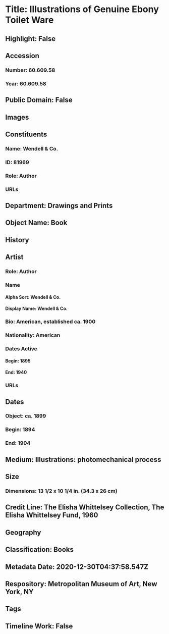 # Title: Illustrations of Genuine Ebony Toilet Ware
## Highlight: False
## Accession
### Number: 60.609.58
### Year: 60.609.58
## Public Domain: False
## Images
## Constituents
### Name: Wendell &amp; Co.
### ID: 81969
### Role: Author
### URLs
## Department: Drawings and Prints
## Object Name: Book
## History
## Artist
### Role: Author
### Name
#### Alpha Sort: Wendell & Co.
#### Display Name: Wendell & Co.
### Bio: American, established ca. 1900
### Nationality: American
### Dates Active
#### Begin: 1895
#### End: 1940
### URLs
## Dates
### Object: ca. 1899
### Begin: 1894
### End: 1904
## Medium: Illustrations: photomechanical process
## Size
### Dimensions: 13 1/2 x 10 1/4 in. (34.3 x 26 cm)
## Credit Line: The Elisha Whittelsey Collection, The Elisha Whittelsey Fund, 1960
## Geography
## Classification: Books
## Metadata Date: 2020-12-30T04:37:58.547Z
## Respository: Metropolitan Museum of Art, New York, NY
## Tags
## Timeline Work: False